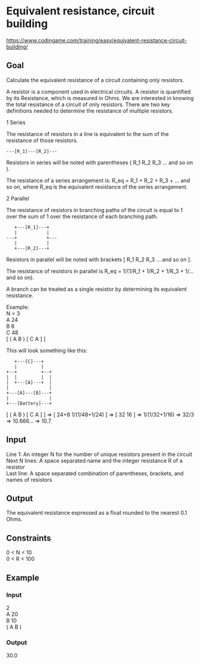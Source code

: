 # Equivalent resistance, circuit building
https://www.codingame.com/training/easy/equivalent-resistance-circuit-building/

## Goal
Calculate the equivalent resistance of a circuit containing only resistors.

A resistor is a component used in electrical circuits. A resistor is quantified by its Resistance, which is measured in Ohms. We are interested in knowing the total resistance of a circuit of only resistors. There are two key definitions needed to determine the resistance of multiple resistors.

1 Series <br>

The resistance of resistors in a line is equivalent to the sum of the resistance of those resistors. <br>

    ---[R_1]---[R_2]---

Resistors in series will be noted with parentheses ( R_1 R_2 R_3 ... and so on ).

The resistance of a series arrangement is: R_eq = R_1 + R_2 + R_3 + ... and so on, where R_eq is the equivalent resistance of the series arrangement.

2 Parallel <br>

The resistance of resistors in branching paths of the circuit is equal to 1 over the sum of 1 over the resistance of each branching path. <br>

       +---[R_1]---+
       |           | 
    ---+           +---
       |           |
       +---[R_2]---+


Resistors in parallel will be noted with brackets [ R_1 R_2 R_3 ... and so on ].

The resistance of resistors in parallel is R_eq = 1/(1/R_1 + 1/R_2 + 1/R_3 + 1/... and so on).

A branch can be treated as a single resistor by determining its equivalent resistance.

Example: <br>
N = 3 <br>
A 24 <br>
B 8 <br>
C 48 <br>
[ ( A B ) [ C A ] ]

This will look something like this: <br>

       +---[C]---+ 
       |         | 
    +--+         +--+ 
    |  |         |  | 
    |  +---[A]---+  | 
    |               | 
    +---[A]---[B]---+ 
    |               | 
    +---[Battery]---+

[ ( A B ) [ C A ] ] => [ 24+8 1/(1/48+1/24) ] => [ 32 16 ] => 1/(1/32+1/16) => 32/3 => 10.666... => 10.7

## Input
Line 1: An integer N for the number of unique resistors present in the circuit <br>
Next N lines: A space separated name and the integer resistance R of a resistor <br>
Last line: A space separated combination of parentheses, brackets, and names of resistors

## Output
The equivalent resistance expressed as a float rounded to the nearest 0.1 Ohms.

## Constraints
0 < N < 10 <br>
0 < R < 100 <br>

## Example
### Input
2 <br>
A 20 <br>
B 10 <br>
( A B )

### Output
30.0

